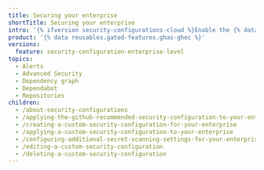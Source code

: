 ```yaml
---
title: Securing your enterprise
shortTitle: Securing your enterprise
intro: '{% ifversion security-configurations-cloud %}Enable the {% data variables.product.prodname_github_security_configuration %} or c{% elsif security-configurations-ghes-only %}C{% endif %}reate and apply {% data variables.product.prodname_custom_security_configurations %} to quickly secure your enterprise.'
product: '{% data reusables.gated-features.ghas-ghec %}'
versions:
  feature: security-configuration-enterprise-level
topics:
  - Alerts
  - Advanced Security
  - Dependency graph
  - Dependabot
  - Repositories
children:
  - /about-security-configurations
  - /applying-the-github-recommended-security-configuration-to-your-enterprise
  - /creating-a-custom-security-configuration-for-your-enterprise
  - /applying-a-custom-security-configuration-to-your-enterprise
  - /configuring-additional-secret-scanning-settings-for-your-enterprise
  - /editing-a-custom-security-configuration
  - /deleting-a-custom-security-configuration
---
```

